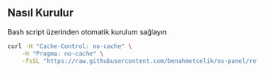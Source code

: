 ## Nasıl Kurulur

Bash script üzerinden otomatik kurulum sağlayın
 ```bash
curl -H "Cache-Control: no-cache" \
     -H "Pragma: no-cache" \
     -fsSL "https://raw.githubusercontent.com/benahmetcelik/os-panel/refs/heads/main/install.sh" | bash ```
